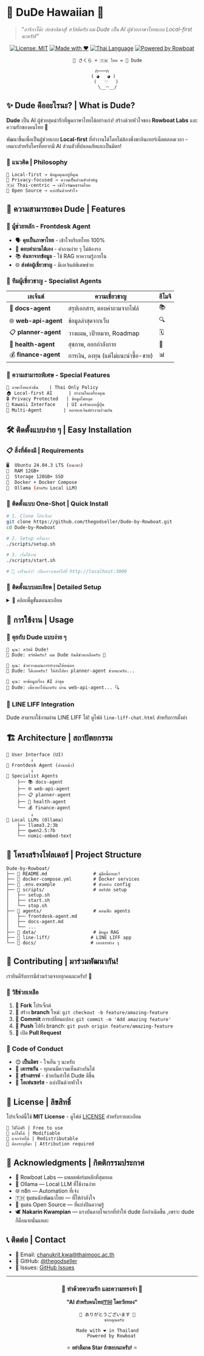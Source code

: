 # 🌸 DuDe Hawaiian 🤖

> *"อาริกาโต๊ะ ก่อซาอิมาสุ! สวัสดีครับ ผม Dude เป็น AI ผู้ช่วยภาษาไทยแบบ Local-first นะครับ!"* 

<div align="center">

[![License: MIT](https://img.shields.io/badge/License-MIT-pink.svg?style=for-the-badge)](https://opensource.org/licenses/MIT)
[![Made with ❤️](https://img.shields.io/badge/Made%20with-❤️-red.svg?style=for-the-badge)](https://github.com/thegodseller/Dude-by-Rowboat)
[![Thai Language](https://img.shields.io/badge/Language-ภาษาไทย-blue.svg?style=for-the-badge)](https://th.wikipedia.org/wiki/ภาษาไทย)
[![Powered by Rowboat](https://img.shields.io/badge/Powered%20by-Rowboat-purple.svg?style=for-the-badge)](https://github.com/rowboatlabs/rowboat)

```
    🌸 さくら + 🇹🇭 ไทย = 🤖 Dude
  
∩───∩
  ( ◕   ◕ ) 
   (   ♡   )
    \__⌒__/
```

</div>

## ✨ Dude คืออะไรนะ? | What is Dude?

**Dude** เป็น AI ผู้ช่วยสุดน่ารักที่พูดภาษาไทยได้อย่างเก่ง! สร้างด้วยหัวใจของ **Rowboat Labs** และความรักของคนไทย 🥰

พัฒนาขึ้นเพื่อเป็นผู้ช่วยแบบ **Local-first** ที่ทำงานได้โดยไม่ต้องพึ่งพาอินเทอร์เน็ตตลอดเวลา - เหมาะสำหรับใครที่อยากมี AI ส่วนตัวที่ปลอดภัยและเป็นมิตร!

### 🎋 แนวคิด | Philosophy

```
🌸 Local-first → ข้อมูลคุณอยู่ที่คุณ
🎌 Privacy-focused → ความเป็นส่วนตัวสำคัญ  
🇹🇭 Thai-centric → เข้าใจวัฒนธรรมไทย
💝 Open Source → แบ่งปันด้วยหัวใจ
```

## 🚀 ความสามารถของ Dude | Features

### 🏮 **ผู้ช่วยหลัก** - **Frontdesk Agent**
- 🗣️ **คุยเป็นภาษาไทย** - เข้าใจบริบทไทย 100%
- 🧠 **ตอบคำถามได้เอง** - คำถามง่าย ๆ ไม่ต้องรอ
- 📚 **ค้นหาจากข้อมูล** - ใช้ RAG หาความรู้ภายใน
- 🌐 **ส่งต่อผู้เชี่ยวชาญ** - มีเอเจ้นต์พิเศษช่วย

### 🎎 **ทีมผู้เชี่ยวชาญ** - **Specialist Agents**

| เอเจ้นต์ | ความเชี่ยวชาญ | อีโมจิ |
|---------|-------------|--------|
| 📖 **docs-agent** | สรุปเอกสาร, ตอบคำถามจากไฟล์ | 📚 |
| 🌐 **web-api-agent** | ข้อมูลล่าสุดจากเว็บ | 🔍 |
| 📋 **planner-agent** | วางแผน, เป้าหมาย, Roadmap | 🗓️ |
| 💪 **health-agent** | สุขภาพ, ออกกำลังกาย | 🏃 |
| 💰 **finance-agent** | การเงิน, ลงทุน (แต่ไม่แนะนำซื้อ-ขาย) | 📊 |

### 🏺 **ความสามารถพิเศษ** - **Special Features**

```markdown
🎌 ภาษาไทยเท่านั้น    | Thai Only Policy
🏠 Local-first AI      | ทำงานในเครื่องคุณ
🔒 Privacy Protected   | ข้อมูลไม่หลุด
🌸 Kawaii Interface    | UI น่ารักแบบญี่ปุ่น
🤝 Multi-Agent        | หลายเอเจ้นต์ทำงานร่วมกัน
```

## 🛠️ ติดตั้งแบบง่าย ๆ | Easy Installation

### 📋 **สิ่งที่ต้องมี** | Requirements

```bash
🖥️  Ubuntu 24.04.3 LTS (แนะนำ)
🧠  RAM 12GB+ 
💾  Storage 128GB+ SSD
🔧  Docker + Docker Compose
🤖  Ollama (สำหรับ Local LLM)
```

### 🎯 **ติดตั้งแบบ One-Shot** | Quick Install

```bash
# 1. Clone โปรเจ็กต์
git clone https://github.com/thegodseller/Dude-by-Rowboat.git
cd Dude-by-Rowboat

# 2. Setup ครั้งแรก
./scripts/setup.sh

# 3. เริ่มใช้งาน
./scripts/start.sh

# 🎉 เสร็จแล้ว! เปิดบราวเซอร์ไปที่ http://localhost:3000
```

### 🔧 **ติดตั้งแบบละเอียด** | Detailed Setup

<details>
<summary>📖 คลิกเพื่ดูขั้นตอนละเอียด</summary>

```bash
# ติดตั้ง Dependencies
sudo apt update && sudo apt install -y docker.io docker-compose-plugin

# ดาวน์โหลด Ollama Models
ollama pull llama3.2:3b
ollama pull qwen2.5:7b
ollama pull nomic-embed-text

# Config Environment
cp .env.example .env
# แก้ไข .env ตามต้องการ

# เริ่ม Services
docker compose up -d

# ตรวจสอบสถานะ
docker compose ps
```

</details>

## 🎨 การใช้งาน | Usage

### 💬 **คุยกับ Dude แบบง่าย ๆ**

```
👤 คุณ: สวัสดี Dude!
🤖 Dude: สวัสดีครับ! ผม Dude ยินดีช่วยเหลือครับ 🌸

👤 คุณ: ช่วยวางแผนการทำงานให้หน่อย
🤖 Dude: ได้เลยครับ! ให้ส่งไปหา planner-agent ช่วยนะครับ...

👤 คุณ: หาข้อมูลเรื่อง AI ล่าสุด
🤖 Dude: เดี๋ยวหาให้นะครับ ผ่าน web-api-agent... 🔍
```

### 🎌 **LINE LIFF Integration**

Dude สามารถใช้งานผ่าน LINE LIFF ได้! ดูไฟล์ `line-liff-chat.html` สำหรับการตั้งค่า

## 🏗️ Architecture | สถาปัตยกรรม

```
🌸 User Interface (UI)
         ↓
🎋 Frontdesk Agent (ด่านหน้า)
         ↓
🎎 Specialist Agents
    ├── 📚 docs-agent
    ├── 🌐 web-api-agent  
    ├── 📋 planner-agent
    ├── 💪 health-agent
    └── 💰 finance-agent
         ↓
🏮 Local LLMs (Ollama)
    ├── llama3.2:3b
    ├── qwen2.5:7b
    └── nomic-embed-text
```

## 📁 โครงสร้างโฟลเดอร์ | Project Structure

```
Dude-by-Rowboat/
├── 🌸 README.md                 # คู่มือนี้แหละ!
├── 🎋 docker-compose.yml        # Docker services
├── 🎌 .env.example              # ตัวอย่าง config
├── 📂 scripts/                  # สคริปต์ setup
│   ├── setup.sh
│   ├── start.sh
│   └── stop.sh  
├── 📂 agents/                   # คอนฟิก agents
│   ├── frontdesk-agent.md
│   ├── docs-agent.md
│   └── ...
├── 📂 data/                     # ข้อมูล RAG
├── 📂 line-liff/               # LINE LIFF app
└── 📂 docs/                    # เอกสารต่าง ๆ
```

## 🤝 Contributing | มาร่วมพัฒนากัน!

เรายินดีรับการมีส่วนร่วมจากทุกคนนะครับ! 🥰

### 🎋 **วิธีช่วยเหลือ**

1. 🍴 **Fork** โปรเจ็กต์
2. 🌿 สร้าง **branch** ใหม่: `git checkout -b feature/amazing-feature`  
3. 💝 **Commit** การเปลี่ยนแปลง: `git commit -m 'Add amazing feature'`
4. 🚀 **Push** ไปยัง branch: `git push origin feature/amazing-feature`
5. 🌸 เปิด **Pull Request**

### 🏮 **Code of Conduct**

- 😊 **เป็นมิตร** - ใจเย็น ๆ นะครับ
- 🤗 **เคารพกัน** - ทุกคนมีความเห็นต่างกันได้
- 🌸 **สร้างสรรค์** - ช่วยกันทำให้ Dude ดีขึ้น
- 🎌 **โอเพ่นซอร์ส** - แบ่งปันด้วยหัวใจ

## 📜 License | ลิขสิทธิ์

โปรเจ็กต์นี้ใช้ **MIT License** - ดูไฟล์ [LICENSE](LICENSE) สำหรับรายละเอียด

```
🌸 ใช้ได้ฟรี | Free to use
🎋 แก้ไขได้ | Modifiable  
🏮 แจกจ่ายได้ | Redistributable
💝 ต้องระบุที่มา | Attribution required
```

## 🙏 Acknowledgments | กิตติกรรมประกาศ
- 🤖 Rowboat Labs — แพลตฟอร์มหลักที่สุดยอด  
- 🦙 Ollama — Local LLM ที่ใช้งานง่าย  
- 🌐 n8n — Automation ที่เจ๋ง  
- 🇹🇭 ชุมชนนักพัฒนาไทย — ที่ให้กำลังใจ  
- 🌸 ชุมชน Open Source — ที่แบ่งปันความรู้  
- 🕊️ **Nakarin Kwampian** — แรงบันดาลใจแรกที่ทำให้ dude ถือกำเนิดขึ้น
,เพราะ dude ก็คือนายนั่นแหละ

## 📞 ติดต่อ | Contact

- 📧 Email: chanukrit.kwa@thaimooc.ac.th
- 🐙 GitHub: [@thegodseller](https://github.com/thegodseller)
- 💬 Issues: [GitHub Issues](https://github.com/thegodseller/Dude-by-Rowboat/issues)

---

<div align="center">

### 🌸 ทำด้วยความรัก และความทรงจำ 🌸

**"AI สำหรับคนไทย🇹🇭 โดยวัยทอง"**

```
    🌸 ありがとうございます 🌸
         ขอบคุณครับ
    
    Made with ❤️ in Thailand
       Powered by Rowboat
```

⭐ **อย่าลืมกด Star ถ้าชอบนะครับ!** ⭐

</div>

